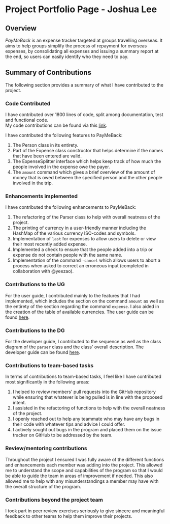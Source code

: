 # Project Portfolio Page - Joshua Lee

## Overview
_PayMeBack_ is an expense tracker targeted at groups travelling overseas. It aims to help groups simplify the process of
repayment for overseas expenses, by consolidating all expenses and issuing a summary report at the end, so users can easily
identify who they need to pay.

## Summary of Contributions
The following section provides a summary of what I have contributed to the project.

### Code Contributed
I have contributed over 1800 lines of code, split among documentation, test and functional code. <br />
My code contributions can be found via this 
[link](https://nus-cs2113-ay2122s1.github.io/tp-dashboard/#breakdown=true&search=joshualeeky). 

I have contributed the following features to PayMeBack:
1. The Person class in its entirety.
2. Part of the Expense class constructor that helps determine if the names that have been entered are valid.
3. The ExpenseSplitter interface which helps keep track of how much the people involved in the expense owe the payer.
4. The `amount` command which gives a brief overview of the amount of money that is owed between the specified person 
and the other people involved in the trip.

### Enhancements implemented
I have contributed the following enhancements to PayMeBack:
1. The refactoring of the Parser class to help with overall neatness of the project.
2. The printing of currency in a user-friendly manner including the HashMap of the various currency ISO-codes and symbols.
3. Implementation of `last` for expenses to allow users to delete or view their most recently added expense.
4. Implemented a check to ensure that the people added into a trip or expense do not contain people with the same name.
5. Implementation of the command `-cancel` which allows users to abort a process when asked to correct an erroneous 
input (completed in collaboration with @yeezao).


### Contributions to the UG
For the user guide, I contributed mainly to the features that I had implemented, which includes the section on the command 
`amount` as well as the entirety of the section regarding the command `expense`. I also aided in the creation of 
the table of available currencies. The user guide can be found 
[here](https://ay2122s1-cs2113t-t12-2.github.io/tp/UserGuide.html).

### Contributions to the DG
For the developer guide, I contributed to the sequence as well as the class diagram of the `parser` class and the class' 
overall description. The developer guide can be found 
[here](https://ay2122s1-cs2113t-t12-2.github.io/tp/DeveloperGuide.html).

### Contributions to team-based tasks
In terms of contributions to team-based tasks, I feel like I have contributed most significantly in the following areas:
1. I helped to review members' pull requests into the GitHub repository while ensuring that whatever is being pulled is 
in line with the proposed intent.
2. I assisted in the refactoring of functions to help with the overall neatness of the project.
3. I openly reached out to help any teammate who may have any bugs in their code with whatever tips and advice
I could offer.
4. I actively sought out bugs in the program and placed them on the issue tracker on GitHub to be addressed by the team.

### Review/mentoring contributions
Throughout the project I ensured I was fully aware of the different functions and enhancements each member was adding 
into the project. This allowed me to understand the scope and capabilities of the program so that I would be able to
guide the team in areas of improvement if needed. This also allowed me to help with any misunderstandings a member may 
have with the overall structure of the program.

### Contributions beyond the project team
I took part in peer review exercises seriously to give sincere and meaningful feedback to other teams to help them 
improve their projects.